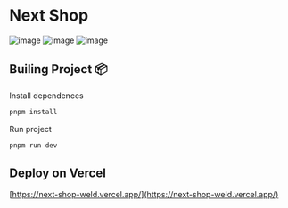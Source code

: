 # Next Shop

![image](https://user-images.githubusercontent.com/77251405/210931097-b6c7a024-7ffb-4da3-b833-b2d818dd6bf0.png)
![image](https://user-images.githubusercontent.com/77251405/210931536-cb52eb1b-6f30-49e4-82ed-c69d79a926ce.png)
![image](https://user-images.githubusercontent.com/77251405/210931482-831c6d1c-a517-4e68-9372-1f99de29cafc.png)

## Builing Project 📦

Install dependences

```bash
pnpm install

```

Run project

```bash
pnpm run dev

```
## Deploy on Vercel

[https://next-shop-weld.vercel.app/](https://next-shop-weld.vercel.app/) 
